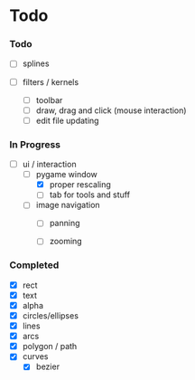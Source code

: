 # Todo

### Todo
 - [ ] splines
 - [ ] filters / kernels

   - [ ] toolbar
   - [ ] draw, drag and click (mouse interaction)
   - [ ] edit file updating

### In Progress

 - [ ] ui / interaction
   - [ ] pygame window
      - [x] proper rescaling
      - [ ] tab for tools and stuff
   - [ ] image navigation
       - [ ] panning
       - [ ] zooming


### Completed

 - [x] rect
 - [x] text
 - [x] alpha
 - [x] circles/ellipses
 - [x] lines
 - [x] arcs
 - [x] polygon / path
 - [x] curves
    - [x] bezier